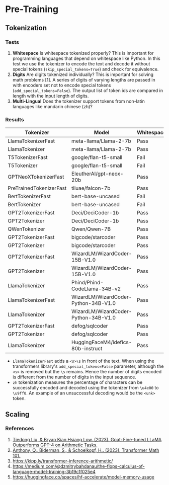 # Pre-Training

## Tokenization

### Tests

1. **Whitespace** Is whitespace tokenized properly? This is important for programming languages that depend on whitespace like Python. In this test we use the tokenizer to encode the text and decode it without special tokens (`skip_special_tokens=True`) and check for equivalence.
2. **Digits** Are digits tokenized individually? This is important for solving math problems [1]. A series of digits of varying lengths are passed in with encoders set not to encode special tokens (`add_special_tokens=False`). The output list of token ids are compared in length with the input length of digits.
3. **Multi-Lingual** Does the tokenizer support tokens from non-latin languages like mandarin chinese (zh)?

### Results

|       Tokenizer       |               Model                |Whitespace|Digits| zh  |
|-----------------------|------------------------------------|----------|------|----:|
|LlamaTokenizerFast     |meta-llama/Llama-2-7b               |Pass      |Pass  |100.0|
|LlamaTokenizer         |meta-llama/Llama-2-7b               |Pass      |Pass  |100.0|
|T5TokenizerFast        |google/flan-t5-small                |Fail      |Fail  |  0.0|
|T5Tokenizer            |google/flan-t5-small                |Fail      |Fail  |  0.0|
|GPTNeoXTokenizerFast   |EleutherAI/gpt-neox-20b             |Pass      |Fail  |100.0|
|PreTrainedTokenizerFast|tiiuae/falcon-7b                    |Pass      |Fail  |100.0|
|BertTokenizerFast      |bert-base-uncased                   |Fail      |Fail  |  1.2|
|BertTokenizer          |bert-base-uncased                   |Fail      |Fail  |  1.2|
|GPT2TokenizerFast      |Deci/DeciCoder-1b                   |Pass      |Pass  |100.0|
|GPT2Tokenizer          |Deci/DeciCoder-1b                   |Pass      |Pass  |100.0|
|QWenTokenizer          |Qwen/Qwen-7B                        |Pass      |Pass  |100.0|
|GPT2TokenizerFast      |bigcode/starcoder                   |Pass      |Pass  |100.0|
|GPT2Tokenizer          |bigcode/starcoder                   |Pass      |Pass  |100.0|
|GPT2TokenizerFast      |WizardLM/WizardCoder-15B-V1.0       |Pass      |Pass  |100.0|
|GPT2Tokenizer          |WizardLM/WizardCoder-15B-V1.0       |Pass      |Pass  |100.0|
|LlamaTokenizer         |Phind/Phind-CodeLlama-34B-v2        |Pass      |Pass  |100.0|
|LlamaTokenizerFast     |WizardLM/WizardCoder-Python-34B-V1.0|Pass      |Pass  |100.0|
|LlamaTokenizer         |WizardLM/WizardCoder-Python-34B-V1.0|Pass      |Pass  |100.0|
|GPT2TokenizerFast      |defog/sqlcoder                      |Pass      |Pass  |100.0|
|GPT2Tokenizer          |defog/sqlcoder                      |Pass      |Pass  |100.0|
|LlamaTokenizer         |HuggingFaceM4/idefics-80b-instruct  |Pass      |Pass  |100.0|

- `LlamaTokenizerFast` adds a `<s>\s` in front of the text. When using the transformers library's `add_special_tokens=False` parameter, although the `<s>` is removed but the `\s` remains. Hence the number of digits encoded is different from the number of digits in the input sequence.
- `zh` tokenization measures the percentage of characters can be successfully encoded and decoded using the tokenizer from `\u4e00` to `\u9ff0`. An example of an unsuccessful decoding would be the `<unk>` token.

## Scaling

### References

1. [Tiedong Liu, & Bryan Kian Hsiang Low. (2023). Goat: Fine-tuned LLaMA Outperforms GPT-4 on Arithmetic Tasks.](https://arxiv.org/abs/2305.14201)
2. [Anthony, Q., Biderman, S., & Schoelkopf, H.. (2023). Transformer Math 101.](https://blog.eleuther.ai/transformer-math/)
3. https://kipp.ly/transformer-inference-arithmetic/
4. https://medium.com/@dzmitrybahdanau/the-flops-calculus-of-language-model-training-3b19c1f025e4
5. https://huggingface.co/spaces/hf-accelerate/model-memory-usage